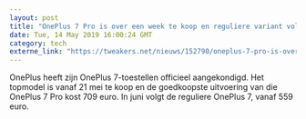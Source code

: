 ```yaml
---
layout: post
title: "OnePlus 7 Pro is over een week te koop en reguliere variant volgt in juni"
date: Tue, 14 May 2019 16:00:24 GMT
category: tech
externe_link: "https://tweakers.net/nieuws/152790/oneplus-7-pro-is-over-een-week-te-koop-en-reguliere-variant-volgt-in-juni.html"
---
```


OnePlus heeft zijn OnePlus 7-toestellen officieel aangekondigd. Het topmodel is vanaf 21 mei te koop en de goedkoopste uitvoering van die OnePlus 7 Pro kost 709 euro. In juni volgt de reguliere OnePlus 7, vanaf 559 euro.<img src="http://feeds.feedburner.com/~r/tweakers/mixed/~4/ujWFjGNz2Mw" height="1" width="1" alt=""/>
